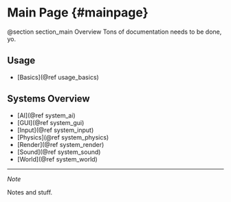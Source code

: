 Main Page {#mainpage}
=========
@section section_main Overview
Tons of documentation needs to be done, yo.

## Usage ##
+ [Basics](@ref usage_basics)

## Systems Overview ##
+ [AI](@ref system_ai)
+ [GUI](@ref system_gui)
+ [Input](@ref system_input)
+ [Physics](@ref system_physics)
+ [Render](@ref system_render)
+ [Sound](@ref system_sound)
+ [World](@ref system_world)

- - -

_Note_

Notes and stuff.